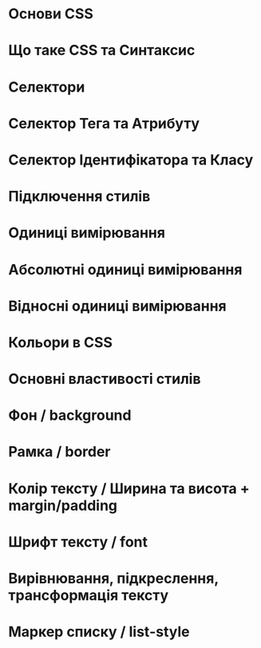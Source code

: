 # Основи CSS
# Що таке CSS та Синтаксис
# Селектори
# Селектор Тега та Атрибуту
# Селектор Ідентифікатора та Класу
# Підключення стилів
# Одиниці вимірювання
# Абсолютні одиниці вимірювання
# Відносні одиниці вимірювання
# Кольори в CSS
# Основні властивості стилів
# Фон / background
# Рамка / border
# Колір тексту / Ширина та висота + margin/padding
# Шрифт тексту / font
# Вирівнювання, підкреслення, трансформація тексту
# Маркер списку / list-style
